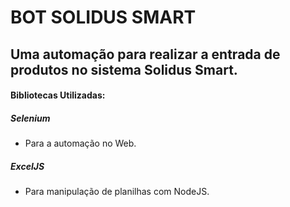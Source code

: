 # BOT SOLIDUS SMART

## Uma automação para realizar a entrada de produtos no sistema Solidus Smart.

#### Bibliotecas Utilizadas:

##### Selenium
- Para a automação no Web.

##### ExcelJS
- Para manipulação de planilhas com NodeJS.
